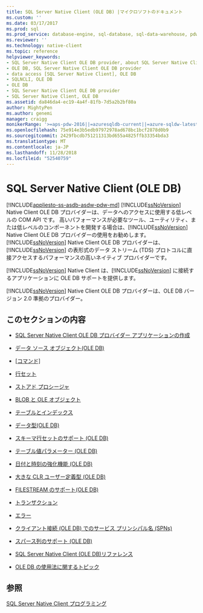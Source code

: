 ```yaml
---
title: SQL Server Native Client (OLE DB) |マイクロソフトのドキュメント
ms.custom: ''
ms.date: 03/17/2017
ms.prod: sql
ms.prod_service: database-engine, sql-database, sql-data-warehouse, pdw
ms.reviewer: ''
ms.technology: native-client
ms.topic: reference
helpviewer_keywords:
- SQL Server Native Client OLE DB provider, about SQL Server Native Client OLE DB provider
- OLE DB, SQL Server Native Client OLE DB provider
- data access [SQL Server Native Client], OLE DB
- SQLNCLI, OLE DB
- OLE DB
- SQL Server Native Client OLE DB provider
- SQL Server Native Client, OLE DB
ms.assetid: da846da4-ec19-4a4f-81fb-7d5a2b2bf80a
author: MightyPen
ms.author: genemi
manager: craigg
monikerRange: '>=aps-pdw-2016||=azuresqldb-current||=azure-sqldw-latest||>=sql-server-2016||=sqlallproducts-allversions||>=sql-server-linux-2017||=azuresqldb-mi-current'
ms.openlocfilehash: 75e914e3b5edb97972978ad678bc1bcf2878d0b9
ms.sourcegitcommit: 2429fbcdb751211313bd655a4825ffb33354bda3
ms.translationtype: MT
ms.contentlocale: ja-JP
ms.lasthandoff: 11/28/2018
ms.locfileid: "52540759"
---
```

# <a name="sql-server-native-client-ole-db"></a>SQL Server Native Client (OLE DB)
[!INCLUDE[appliesto-ss-asdb-asdw-pdw-md](../../../includes/appliesto-ss-asdb-asdw-pdw-md.md)]
  [!INCLUDE[ssNoVersion](../../../includes/ssnoversion-md.md)] Native Client OLE DB プロバイダーは、データへのアクセスに使用する低レベルの COM API です。 高いパフォーマンスが必要なツール、ユーティリティ、または低レベルのコンポーネントを開発する場合は、[!INCLUDE[ssNoVersion](../../../includes/ssnoversion-md.md)] Native Client OLE DB プロバイダーの使用をお勧めします。 [!INCLUDE[ssNoVersion](../../../includes/ssnoversion-md.md)] Native Client OLE DB プロバイダーは、[!INCLUDE[ssNoVersion](../../../includes/ssnoversion-md.md)] の表形式のデータ ストリーム (TDS) プロトコルに直接アクセスするパフォーマンスの高いネイティブ プロバイダーです。  
  
 [!INCLUDE[ssNoVersion](../../../includes/ssnoversion-md.md)] Native Client は、[!INCLUDE[ssNoVersion](../../../includes/ssnoversion-md.md)] に接続するアプリケーションに OLE DB サポートを提供します。  
  
 [!INCLUDE[ssNoVersion](../../../includes/ssnoversion-md.md)] Native Client OLE DB プロバイダーは、OLE DB バージョン 2.0 準拠のプロバイダー。  
  
## <a name="in-this-section"></a>このセクションの内容  
  
-   [SQL Server Native Client OLE DB プロバイダー アプリケーションの作成](../../../relational-databases/native-client-ole-db-provider/creating-a-sql-server-native-client-ole-db-provider-application.md)  
  
-   [データ ソース オブジェクト&#40;OLE DB&#41;](../../../relational-databases/native-client-ole-db-data-source-objects/data-source-objects-ole-db.md)  
  
-   [[コマンド]](../../../relational-databases/native-client-ole-db-commands/commands.md)  
  
-   [行セット](../../../relational-databases/native-client-ole-db-rowsets/rowsets.md)  
  
-   [ストアド プロシージャ](../../../relational-databases/native-client/ole-db/stored-procedures.md)  
  
-   [BLOB と OLE オブジェクト](../../../relational-databases/native-client-ole-db-blobs/blobs-and-ole-objects.md)  
  
-   [テーブルとインデックス](../../../relational-databases/native-client-ole-db-tables-indexes/tables-and-indexes.md)  
  
-   [データ型&#40;OLE DB&#41;](../../../relational-databases/native-client-ole-db-data-types/data-types-ole-db.md)  
  
-   [スキーマ行セットのサポート &#40;OLE DB&#41;](../../../relational-databases/native-client/ole-db/schema-rowset-support-ole-db.md)  
  
-   [テーブル値パラメーター &#40;OLE DB&#41;](../../../relational-databases/native-client-ole-db-table-valued-parameters/table-valued-parameters-ole-db.md)  
  
-   [日付と時刻の強化機能 &#40;OLE DB&#41;](../../../relational-databases/native-client-ole-db-date-time/date-and-time-improvements-ole-db.md)  
  
-   [大きな CLR ユーザー定義型 &#40;OLE DB&#41;](../../../relational-databases/native-client/ole-db/large-clr-user-defined-types-ole-db.md)  
  
-   [FILESTREAM のサポート&#40;OLE DB&#41;](../../../relational-databases/native-client/ole-db/filestream-support-ole-db.md)  
  
-   [トランザクション](../../../relational-databases/native-client-ole-db-transactions/transactions.md)  
  
-   [エラー](../../../relational-databases/native-client-ole-db-errors/errors.md)  
  
-   [クライアント接続 &#40;OLE DB&#41; でのサービス プリンシパル名 &#40;SPNs&#41;](../../../relational-databases/native-client/ole-db/service-principal-names-spns-in-client-connections-ole-db.md)  
  
-   [スパース列のサポート &#40;OLE DB&#41;](../../../relational-databases/native-client/ole-db/sparse-columns-support-ole-db.md)  
  
-   [SQL Server Native Client &#40;OLE DB&#41;リファレンス](../../../relational-databases/native-client-ole-db-interfaces/sql-server-native-client-ole-db-interfaces.md)  
  
-   [OLE DB の使用法に関するトピック](../../../relational-databases/native-client-ole-db-how-to/ole-db-how-to-topics.md)  
  
## <a name="see-also"></a>参照  
 [SQL Server Native Client プログラミング](../../../relational-databases/native-client/sql-server-native-client-programming.md)  
  
  
